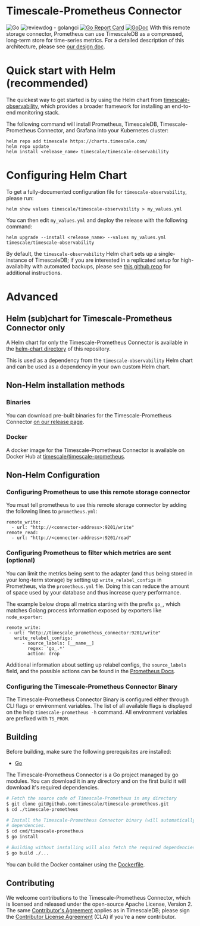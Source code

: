 # Timescale-Prometheus Connector
![Go](https://github.com/timescale/timescale-prometheus/workflows/Go/badge.svg)
![reviewdog - golangci](https://github.com/timescale/timescale-prometheus/workflows/reviewdog%20-%20golangci/badge.svg)
[![Go Report Card](https://goreportcard.com/badge/github.com/timescale/timescale-prometheus)](https://goreportcard.com/report/github.com/timescale/timescale-prometheus)
[![GoDoc](https://godoc.org/github.com/timescale/timescale-prometheus?status.svg)](https://pkg.go.dev/github.com/timescale/timescale-prometheus)
With this remote storage connector, Prometheus can use TimescaleDB as a compressed, long-term store for time-series metrics.
For a detailed description of this architecture, please see [our design doc][design-doc].

# Quick start with Helm (recommended)

The quickest way to get started is by using the Helm chart from
[timescale-observability](https://github.com/timescale/timescale-observability),
which provides a broader framework for installing an end-to-end monitoring
stack.

The following command will install Prometheus, TimescaleDB, Timescale-Prometheus Connector, and Grafana
into your Kubernetes cluster:
```
helm repo add timescale https://charts.timescale.com/
helm repo update
helm install <release_name> timescale/timescale-observability
```

# Configuring Helm Chart

To get a fully-documented configuration file for `timescale-observability`, please run:

```
helm show values timescale/timescale-observability > my_values.yml
```

You can then edit `my_values.yml` and deploy the release with the following command:

```
helm upgrade --install <release_name> --values my_values.yml timescale/timescale-observability
```

By default, the `timescale-observability` Helm chart sets up a single-instance of TimescaleDB; if you are
interested in a replicated setup for high-availabilty with automated backups, please see
[this github repo](https://github.com/timescale/timescaledb-kubernetes/tree/master/charts/timescaledb-single) for additional instructions.

# Advanced

## Helm (sub)chart for Timescale-Prometheus Connector only

A Helm chart for only the Timescale-Prometheus Connector is available in the [helm-chart directory](helm-chart/README.md) of this repository.

This is used as a dependency from the `timescale-observability` Helm chart and can be used as a dependency in your own custom Helm chart.

## Non-Helm installation methods

### Binaries

You can download pre-built binaries for the Timescale-Prometheus Connector [on our release page](https://github.com/timescale/timescale-prometheus/releases).

### Docker

A docker image for the Timescale-Prometheus Connector is available
on Docker Hub at [timescale/timescale-prometheus](https://hub.docker.com/r/timescale/timescale-prometheus/).

## Non-Helm Configuration

### Configuring Prometheus to use this remote storage connector

You must tell prometheus to use this remote storage connector by adding the
following lines to `prometheus.yml`:
```
remote_write:
  - url: "http://<connector-address>:9201/write"
remote_read:
  - url: "http://<connector-address>:9201/read"
```

### Configuring Prometheus to filter which metrics are sent (optional)

You can limit the metrics being sent to the adapter (and thus being stored in your long-term storage) by
setting up `write_relabel_configs` in Prometheus, via the `prometheus.yml` file.
Doing this can reduce the amount of space used by your database and thus increase query performance.

The example below drops all metrics starting with the prefix `go_`, which matches Golang process information
exposed by exporters like `node_exporter`:

```
remote_write:
 - url: "http://timescale_prometheus_connector:9201/write"
   write_relabel_configs:
      - source_labels: [__name__]
        regex: 'go_.*'
        action: drop
```

Additional information about setting up relabel configs, the `source_labels` field, and the possible actions can be found in the [Prometheus Docs](https://prometheus.io/docs/prometheus/latest/configuration/configuration/#remote_write).

### Configuring the Timescale-Prometheus Connector Binary

The Timescale-Prometheus Connector Binary is configured either through CLI flags or environment variables.
The list of all available flags is displayed on the help `timescale-prometheus -h` command. All
environment variables are prefixed with `TS_PROM`.

## Building

Before building, make sure the following prerequisites are installed:

* [Go](https://golang.org/dl/)

The Timescale-Prometheus Connector is a Go project managed by go modules. You can download it in
any directory and on the first build it will download it's required dependencies.

```bash
# Fetch the source code of Timescale-Prometheus in any directory
$ git clone git@github.com:timescale/timescale-prometheus.git
$ cd ./timescale-prometheus

# Install the Timescale-Prometheus Connector binary (will automatically detect and download)
# dependencies.
$ cd cmd/timescale-prometheus
$ go install

# Building without installing will also fetch the required dependencies
$ go build ./...
```

You can build the Docker container using the [Dockerfile](Dockerfile).

## Contributing

We welcome contributions to the Timescale-Prometheus Connector, which is
licensed and released under the open-source Apache License, Version 2.  The
same [Contributor's
Agreement](//github.com/timescale/timescaledb/blob/master/CONTRIBUTING.md)
applies as in TimescaleDB; please sign the [Contributor License
Agreement](https://cla-assistant.io/timescale/timescale-prometheus) (CLA) if
you're a new contributor.

[design-doc]: https://tsdb.co/prom-design-doc
